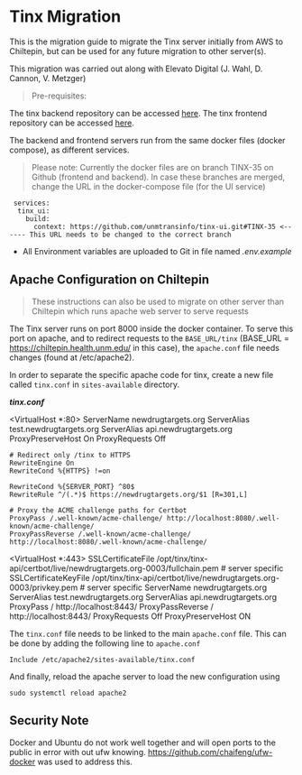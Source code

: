 ﻿# Tinx Migration
This is the migration guide to migrate the Tinx server initially from AWS to Chiltepin, but can be used for any future migration to other server(s).

This migration was carried out along with Elevato Digital (J. Wahl, D. Cannon, V. Metzger)

> Pre-requisites:

The tinx backend repository can be accessed [here](https://github.com/unmtransinfo/tinx-api).
The tinx frontend repository can be accessed [here](https://github.com/unmtransinfo/tinx-ui).

The backend and frontend servers run from the same docker files (docker compose), as different services.

> Please note: Currently the docker files are on branch TINX-35 on Github (frontend and backend). In case these branches are merged, change the URL in the docker-compose file (for the UI service)
>
     services:
      tinx_ui:
        build:
          context: https://github.com/unmtransinfo/tinx-ui.git#TINX-35 <------ This URL needs to be changed to the correct branch

 - All Environment variables are uploaded to Git in file named *.env.example*

## Apache Configuration on Chiltepin

> These instructions can also be used to migrate on other server than Chiltepin which runs apache web server to serve requests

The Tinx server runs on port 8000 inside the docker container. To serve this port on apache, and to redirect requests to the `BASE_URL/tinx` (BASE_URL = https://chiltepin.health.unm.edu/ in this case), the `apache.conf` file needs changes (found at /etc/apache2).

In order to separate the specific apache code for tinx, create a new file called `tinx.conf` in `sites-available` directory.

***tinx.conf***

<VirtualHost *:80>
    ServerName newdrugtargets.org
    ServerAlias test.newdrugtargets.org
    ServerAlias api.newdrugtargets.org
    ProxyPreserveHost On
    ProxyRequests Off

    # Redirect only /tinx to HTTPS
    RewriteEngine On
    RewriteCond %{HTTPS} !=on

    RewriteCond %{SERVER_PORT} ^80$
    RewriteRule ^/(.*)$ https://newdrugtargets.org/$1 [R=301,L]

    # Proxy the ACME challenge paths for Certbot
    ProxyPass /.well-known/acme-challenge/ http://localhost:8080/.well-known/acme-challenge/
    ProxyPassReverse /.well-known/acme-challenge/ http://localhost:8080/.well-known/acme-challenge/
</VirtualHost>

<VirtualHost *:443>
    SSLCertificateFile /opt/tinx/tinx-api/certbot/live/newdrugtargets.org-0003/fullchain.pem # server specific
    SSLCertificateKeyFile /opt/tinx/tinx-api/certbot/live/newdrugtargets.org-0003/privkey.pem # server specific
    ServerName newdrugtargets.org
    ServerAlias test.newdrugtargets.org
    ServerAlias api.newdrugtargets.org
    ProxyPass / http://localhost:8443/
    ProxyPassReverse / http://localhost:8443/
    ProxyRequests Off
    ProxyPreserveHost ON
</VirtualHost>

The `tinx.conf` file needs to be linked to the main `apache.conf` file. This can be done by adding the following line to `apache.conf`

    Include /etc/apache2/sites-available/tinx.conf

And finally, reload the apache server to load the new configuration using

    sudo systemctl reload apache2



## Security Note
Docker and Ubuntu do not work well together and will open ports to the public in error with out ufw knowing. https://github.com/chaifeng/ufw-docker was used to address this.